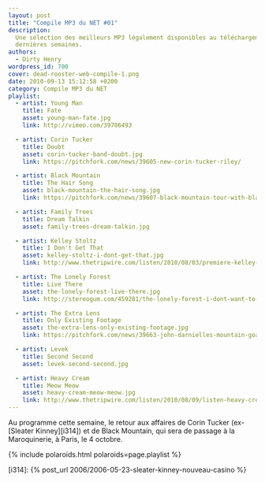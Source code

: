 ```yaml
---
layout: post
title: "Compile MP3 du NET #01"
description:
  Une sélection des meilleurs MP3 légalement disponibles au téléchargement des
  dernières semaines.
authors:
  - Dirty Henry
wordpress_id: 700
cover: dead-rooster-web-compile-1.png
date: 2010-09-13 15:12:58 +0200
category: Compile MP3 du NET
playlist:
  - artist: Young Man
    title: Fate
    asset: young-man-fate.jpg
    link: http://vimeo.com/39706493

  - artist: Corin Tucker
    title: Doubt
    asset: corin-tucker-band-doubt.jpg
    link: https://pitchfork.com/news/39605-new-corin-tucker-riley/

  - artist: Black Mountain
    title: The Hair Song
    asset: black-mountain-the-hair-song.jpg
    link: https://pitchfork.com/news/39607-black-mountain-tour-with-black-angels/

  - artist: Family Trees
    title: Dream Talkin
    asset: family-trees-dream-talkin.jpg

  - artist: Kelley Stoltz
    title: I Don't Get That
    asset: kelley-stoltz-i-dont-get-that.jpg
    link: http://www.thetripwire.com/listen/2010/08/03/premiere-kelley-stoltz-i-dont-get-that/

  - artist: The Lonely Forest
    title: Live There
    asset: the-lonely-forest-live-there.jpg
    link: http://stereogum.com/459281/the-lonely-forest-i-dont-want-to-live-there-stereogum-premiere/mp3s/

  - artist: The Extra Lens
    title: Only Existing Footage
    asset: the-extra-lens-only-existing-footage.jpg
    link: https://pitchfork.com/news/39663-john-darnielles-mountain-goats-and-extra-lens-sign-to-merge-records/

  - artist: Levek
    title: Second Second
    asset: levek-second-second.jpg

  - artist: Heavy Cream
    title: Meow Meow
    asset: heavy-cream-meow-meow.jpg
    link: http://www.thetripwire.com/listen/2010/08/09/listen-heavy-cream-meow-meow/
---
```


Au programme cette semaine, le retour aux affaires de Corin Tucker (ex-[Sleater
Kinney][i314]) et de Black Mountain, qui sera de passage à la Maroquinerie, à
Paris, le 4 octobre.

{% include polaroids.html polaroids=page.playlist %}

[i314]: {% post_url 2006/2006-05-23-sleater-kinney-nouveau-casino %}
